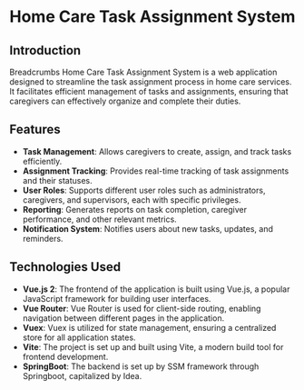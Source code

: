 # Home Care Task Assignment System

## Introduction

Breadcrumbs Home Care Task Assignment System is a web application designed to streamline the task assignment process in home care services.
It facilitates efficient management of tasks and assignments, ensuring that caregivers can effectively organize and complete their duties.

## Features

- **Task Management**: Allows caregivers to create, assign, and track tasks efficiently.
- **Assignment Tracking**: Provides real-time tracking of task assignments and their statuses.
- **User Roles**: Supports different user roles such as administrators, caregivers, and supervisors, each with specific privileges.
- **Reporting**: Generates reports on task completion, caregiver performance, and other relevant metrics.
- **Notification System**: Notifies users about new tasks, updates, and reminders.

## Technologies Used

- **Vue.js 2**: The frontend of the application is built using Vue.js, a popular JavaScript framework for building user interfaces.
- **Vue Router**: Vue Router is used for client-side routing, enabling navigation between different pages in the application.
- **Vuex**: Vuex is utilized for state management, ensuring a centralized store for all application states.
- **Vite**: The project is set up and built using Vite, a modern build tool for frontend development.
- **SpringBoot**: The backend is set up by SSM framework through Springboot, capitalized by Idea.
